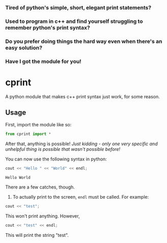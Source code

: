 ### Tired of python's simple, short, elegant print statements?

### Used to program in c++ and find yourself struggling to remember python's print syntax?

### Do you prefer doing things the hard way even when there's an easy solution?

### Have I got the module for you!

# cprint

A python module that makes c++ print syntax just work, for some reason.

## Usage

First, import the module like so:

```python
from cprint import *
```

After that, anything is possible!
*Just kidding - only one very specific and unhelpful thing is possible that wasn't possible before!*

You can now use the following syntax in python:

```python
cout << "Hello " << "World" << endl;
```

```
Hello World
```

There are a few catches, though.

1. To actually print to the screen, `endl` must be called. For example:

```python
cout << "test";
```

This won't print anything.
However,

```python
cout << "test" << endl;
```

This will print the string "test".


